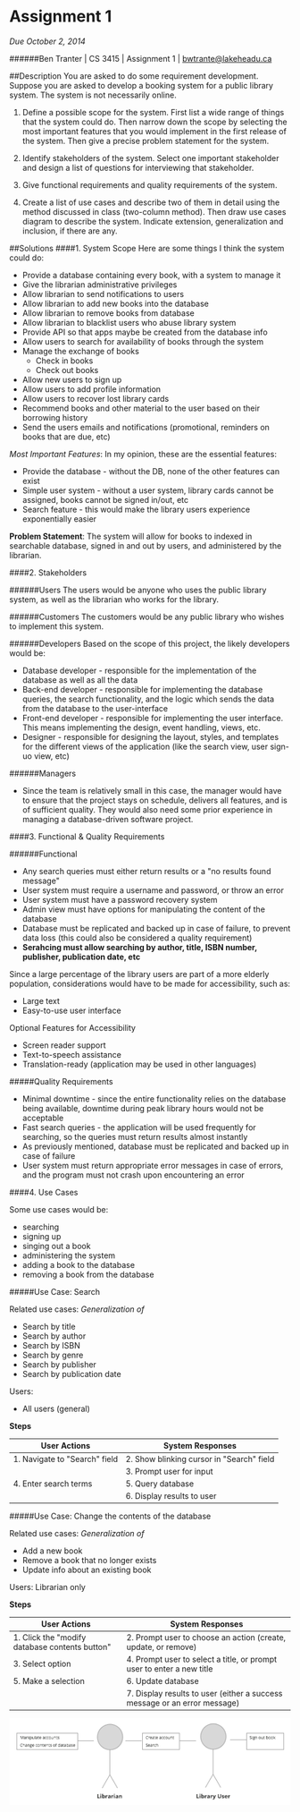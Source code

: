 Assignment 1
=============

*Due October 2, 2014*

######Ben Tranter | CS 3415 | Assignment 1 | bwtrante@lakeheadu.ca

##Description
You are asked to do some requirement development. Suppose you are asked to develop a booking system for a public library system. The system is not necessarily online.

1. Define a possible scope for the system. First list a wide range of things that the system could do. Then narrow down the scope by selecting the most important features that you would implement in the first release of the system. Then give a precise problem statement for the system.

2. Identify stakeholders of the system. Select one important stakeholder and design a list of questions for interviewing that stakeholder.

3. Give functional requirements and quality requirements of the system.

4. Create a list of use cases and describe two of them in detail using the method discussed in class (two-column method). Then draw use cases diagram to describe the system. Indicate extension, generalization and inclusion, if there are any.

##Solutions
####1. System Scope
Here are some things I think the system could do:
- Provide a database containing every book, with a system to manage it
- Give the librarian administrative privileges
- Allow librarian to send notifications to users
- Allow librarian to add new books into the database
- Allow librarian to remove books from database
- Allow librarian to blacklist users who abuse library system
- Provide API so that apps maybe be created from the database info
- Allow users to search for availability of books through the system
- Manage the exchange of books
  - Check in books
  - Check out books
- Allow new users to sign up
- Allow users to add profile information
- Allow users to recover lost library cards
- Recommend books and other material to the user based on their borrowing history
- Send the users emails and notifications (promotional, reminders on books that are due, etc)

*Most Important Features*: In my opinion, these are the essential features:
- Provide the database - without the DB, none of the other features can exist
- Simple user system - without a user system, library cards cannot be assigned, books cannot be signed in/out, etc
- Search feature - this would make the library users experience exponentially easier

**Problem Statement**: The system will allow for books to indexed in searchable database, signed in and out by users, and administered by the librarian.

####2. Stakeholders

######Users
The users would be anyone who uses the public library system, as well as the librarian who works for the library.

######Customers
The customers would be any public library who wishes to implement this system.

######Developers
Based on the scope of this project, the likely developers would be:
- Database developer - responsible for the implementation of the database as well as all the data
- Back-end developer - responsible for implementing the database queries, the search functionality, and the logic which sends the data from the database to the user-interface
- Front-end developer - responsible for implementing the user interface. This means implementing the design, event handling, views, etc.
- Designer - responsible for designing the layout, styles, and templates for the different views of the application (like the search view, user sign-uo view, etc)

######Managers
- Since the team is relatively small in this case, the manager would have to ensure that the project stays on schedule, delivers all features, and is of sufficient quality. They would also need some prior experience in managing a database-driven software project.

####3. Functional & Quality Requirements

######Functional
- Any search queries must either return results or a "no results found message"
- User system must require a username and password, or throw an error
- User system must have a password recovery system
- Admin view must have options for manipulating the content of the database
- Database must be replicated and backed up in case of failure, to prevent data loss (this could also be considered a quality requirement)
- **Serahcing must allow searching by author, title, ISBN number, publisher, publication date, etc**

Since a large percentage of the library users are part of a more elderly population, considerations would have to be made for accessibility, such as:
- Large text
- Easy-to-use user interface

Optional Features for Accessibility
- Screen reader support
- Text-to-speech assistance
- Translation-ready (application may be used in other languages)

#####Quality Requirements
- Minimal downtime - since the entire functionality relies on the database being available, downtime during peak library hours would not be acceptable
- Fast search queries - the application will be used frequently for searching, so the queries must return results almost instantly
- As previously mentioned, database must be replicated and backed up in case of failure
- User system must return appropriate error messages in case of errors, and the program must not crash upon encountering an error

####4. Use Cases

Some use cases would be:
- searching
- signing up
- singing out a book
- administering the system
- adding a book to the database
- removing a book from the database

#####Use Case: Search

Related use cases:
*Generalization of*
- Search by title
- Search by author
- Search by ISBN
- Search by genre
- Search by publisher
- Search by publication date

Users:
- All users (general)

**Steps**

| User Actions                  | System Responses                          |
|-------------------------------|-------------------------------------------|
| 1. Navigate to "Search" field | 2. Show blinking cursor in "Search" field |
|                               | 3. Prompt user for input                  |
| 4. Enter search terms         | 5. Query database                         |
|                               | 6. Display results to user                |

#####Use Case: Change the contents of the database

Related use cases:
*Generalization of*
- Add a new book
- Remove a book that no longer exists
- Update info about an existing book

Users: Librarian only

**Steps**

| User Actions                  | System Responses                          |
|-------------------------------|-------------------------------------------|
| 1. Click the "modify database contents button" | 2. Prompt user to choose an action (create, update, or remove) |
| 3. Select option              | 4. Prompt user to select a title, or prompt user to enter a new title           |
| 5. Make a selection           | 6. Update database                       |
|                               | 7. Display results to user (either a success message or an error message)       |

![Use case image](img/assignment1.png)
